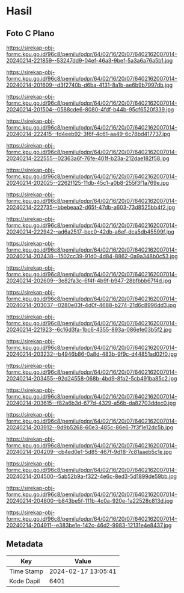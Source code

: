 # Hasil

## Foto C Plano

https://sirekap-obj-formc.kpu.go.id/96c8/pemilu/pdpr/64/02/16/20/07/6402162007014-20240214-221859--53247dd9-04ef-46a3-9bef-5a3a6a76a5b1.jpg

https://sirekap-obj-formc.kpu.go.id/96c8/pemilu/pdpr/64/02/16/20/07/6402162007014-20240214-201609--d3f2740b-d6ba-4131-8a1b-ae6b9b7997db.jpg

https://sirekap-obj-formc.kpu.go.id/96c8/pemilu/pdpr/64/02/16/20/07/6402162007014-20240214-201504--0588cde6-8080-4fdf-b44b-95cf6520f339.jpg

https://sirekap-obj-formc.kpu.go.id/96c8/pemilu/pdpr/64/02/16/20/07/6402162007014-20240214-222415--fd4eeb92-3f6f-4c61-aa49-6c78bd417737.jpg

https://sirekap-obj-formc.kpu.go.id/96c8/pemilu/pdpr/64/02/16/20/07/6402162007014-20240214-222555--02363a6f-76fe-401f-b23a-212dae182f58.jpg

https://sirekap-obj-formc.kpu.go.id/96c8/pemilu/pdpr/64/02/16/20/07/6402162007014-20240214-202025--2262f125-11db-45c1-a0b8-255f3f1a769e.jpg

https://sirekap-obj-formc.kpu.go.id/96c8/pemilu/pdpr/64/02/16/20/07/6402162007014-20240214-222735--bbebeaa2-d65f-47db-a603-73d8525bb4f2.jpg

https://sirekap-obj-formc.kpu.go.id/96c8/pemilu/pdpr/64/02/16/20/07/6402162007014-20240214-222942--ad6a2517-bec0-42db-a6ef-dca5db45599f.jpg

https://sirekap-obj-formc.kpu.go.id/96c8/pemilu/pdpr/64/02/16/20/07/6402162007014-20240214-202438--1502cc39-91d0-4d84-8862-0a9a348b0c53.jpg

https://sirekap-obj-formc.kpu.go.id/96c8/pemilu/pdpr/64/02/16/20/07/6402162007014-20240214-202609--3e82fa3c-6f4f-4b9f-b947-28bfbbb67f4d.jpg

https://sirekap-obj-formc.kpu.go.id/96c8/pemilu/pdpr/64/02/16/20/07/6402162007014-20240214-203037--0280e03f-4d0f-4688-b274-21d6c8996dd3.jpg

https://sirekap-obj-formc.kpu.go.id/96c8/pemilu/pdpr/64/02/16/20/07/6402162007014-20240214-221923--6c16d3fa-1bc6-4355-893a-086efe03b5f2.jpg

https://sirekap-obj-formc.kpu.go.id/96c8/pemilu/pdpr/64/02/16/20/07/6402162007014-20240214-203232--b4946b86-0a8d-483b-9f9c-d44851ad02f0.jpg

https://sirekap-obj-formc.kpu.go.id/96c8/pemilu/pdpr/64/02/16/20/07/6402162007014-20240214-203455--92d24558-068b-4bd9-8fa2-5cb491ba85c2.jpg

https://sirekap-obj-formc.kpu.go.id/96c8/pemilu/pdpr/64/02/16/20/07/6402162007014-20240214-203615--f82a6b3d-677d-4329-a56b-da82703ddec0.jpg

https://sirekap-obj-formc.kpu.go.id/96c8/pemilu/pdpr/64/02/16/20/07/6402162007014-20240214-203912--9d9b5268-60e3-485c-86e6-7f3f1e12dc5b.jpg

https://sirekap-obj-formc.kpu.go.id/96c8/pemilu/pdpr/64/02/16/20/07/6402162007014-20240214-204209--cb4ed0e1-5d85-467f-9d18-7c81aaeb5c1e.jpg

https://sirekap-obj-formc.kpu.go.id/96c8/pemilu/pdpr/64/02/16/20/07/6402162007014-20240214-204500--5ab52b9a-f322-4e6c-8ed3-5d1899de59bb.jpg

https://sirekap-obj-formc.kpu.go.id/96c8/pemilu/pdpr/64/02/16/20/07/6402162007014-20240214-204800--b843be5f-111b-4c0a-920e-1a22528c813d.jpg

https://sirekap-obj-formc.kpu.go.id/96c8/pemilu/pdpr/64/02/16/20/07/6402162007014-20240214-204911--e383be1e-142c-46d2-9983-12131e4e8437.jpg


## Metadata

| Key        | Value               |
| ---------- | ------------------- |
| Time Stamp | 2024-02-17 13:05:41 |
| Kode Dapil | 6401                |



